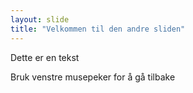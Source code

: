 ```yaml
---
layout: slide
title: "Velkommen til den andre sliden"
---
```

Dette er en tekst

Bruk venstre musepeker for å gå tilbake
